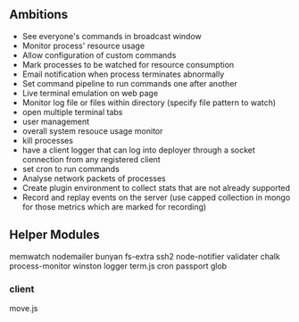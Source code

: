 ##	Ambitions

-	See everyone's commands in broadcast window
-	Monitor process' resource usage
-	Allow configuration of custom commands
-	Mark processes to be watched for resource consumption
-	Email notification when process terminates abnormally
-	Set command pipeline to run commands one after another
-	Live terminal emulation on web page
-	Monitor log file or files within directory (specify file pattern to watch)
-	open multiple terminal tabs
-	user management
-	overall system resouce usage monitor
-	kill processes
-	have a client logger that can log into deployer through a socket connection 
	from any registered client
-	set cron to run commands
-	Analyse network packets of processes
-	Create plugin environment to collect stats that are not already supported
-	Record and replay events on the server (use capped collection in mongo for those metrics 
	which are marked for recording)


##	Helper Modules

memwatch
nodemailer
bunyan
fs-extra
ssh2
node-notifier
validater
chalk
process-monitor
winston logger
term.js
cron
passport
glob

### client
move.js